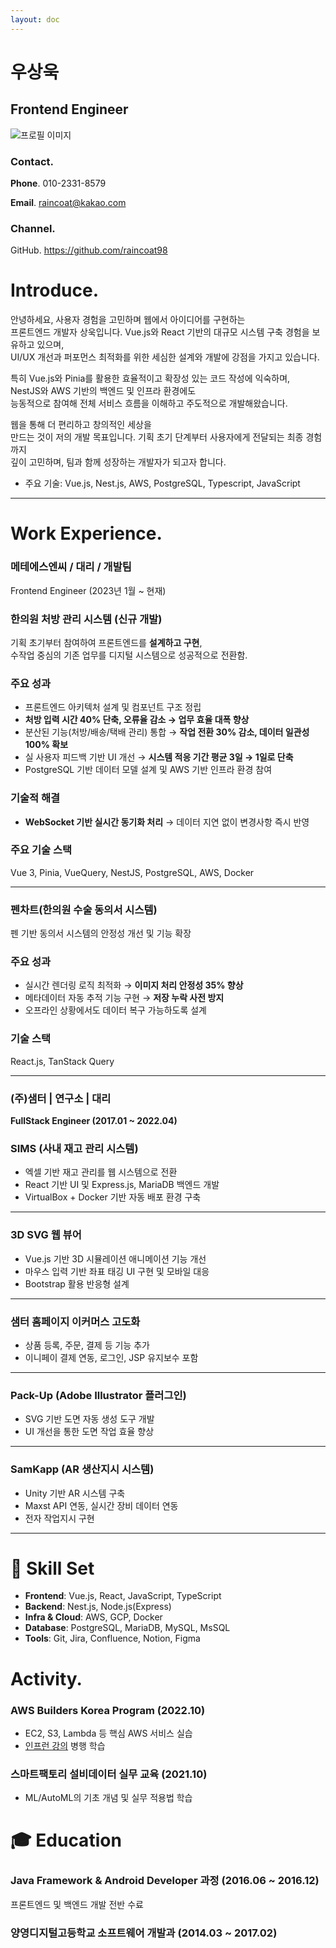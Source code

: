```yaml
---
layout: doc
---
```


# 우상욱

## Frontend Engineer

![프로필 이미지](/images/profile.jpeg)

### Contact.

**Phone**. 010-2331-8579

**Email**. raincoat@kakao.com

### Channel.

GitHub. https://github.com/raincoat98

# Introduce.

안녕하세요, 사용자 경험을 고민하며 웹에서 아이디어를 구현하는<br>
프론트엔드 개발자 상욱입니다.
Vue.js와 React 기반의 대규모 시스템 구축 경험을 보유하고 있으며,<br>
UI/UX 개선과 퍼포먼스 최적화를 위한 세심한 설계와 개발에 강점을 가지고 있습니다.<br>

특히 Vue.js와 Pinia를 활용한 효율적이고 확장성 있는 코드 작성에 익숙하며,<br>
NestJS와 AWS 기반의 백엔드 및 인프라 환경에도<br>
능동적으로 참여해 전체 서비스 흐름을 이해하고 주도적으로 개발해왔습니다.<br>

웹을 통해 더 편리하고 창의적인 세상을<br>
만드는 것이 저의 개발 목표입니다.
기획 초기 단계부터 사용자에게 전달되는 최종 경험까지<br>
깊이 고민하며, 팀과 함께 성장하는 개발자가 되고자 합니다.

- 주요 기술: Vue.js, Nest.js, AWS, PostgreSQL, Typescript, JavaScript

---

# Work Experience.

### 메테에스엔씨 / 대리 / 개발팀

Frontend Engineer (2023년 1월 ~ 현재)

### **한의원 처방 관리 시스템 (신규 개발)**

기획 초기부터 참여하여 프론트엔드를 **설계하고 구현**,<br>
수작업 중심의 기존 업무를 디지털 시스템으로 성공적으로 전환함.

### **주요 성과**

- 프론트엔드 아키텍처 설계 및 컴포넌트 구조 정립
- **처방 입력 시간 40% 단축, 오류율 감소 → 업무 효율 대폭 향상**
- 분산된 기능(처방/배송/택배 관리) 통합 → **작업 전환 30% 감소, 데이터 일관성 100% 확보**
- 실 사용자 피드백 기반 UI 개선 → **시스템 적응 기간 평균 3일 → 1일로 단축**
- PostgreSQL 기반 데이터 모델 설계 및 AWS 기반 인프라 환경 참여

### **기술적 해결**

- **WebSocket 기반 실시간 동기화 처리** → 데이터 지연 없이 변경사항 즉시 반영

### **주요 기술 스택**

Vue 3, Pinia, VueQuery, NestJS, PostgreSQL, AWS, Docker

---

### **펜차트(한의원 수술 동의서 시스템)**

펜 기반 동의서 시스템의 안정성 개선 및 기능 확장

### **주요 성과**

- 실시간 렌더링 로직 최적화 → **이미지 처리 안정성 35% 향상**
- 메타데이터 자동 추적 기능 구현 → **저장 누락 사전 방지**
- 오프라인 상황에서도 데이터 복구 가능하도록 설계

### **기술 스택**

React.js, TanStack Query

---

### **(주)샘터 | 연구소 | 대리**

**FullStack Engineer (2017.01 ~ 2022.04)**

### **SIMS (사내 재고 관리 시스템)**

- 엑셀 기반 재고 관리를 웹 시스템으로 전환
- React 기반 UI 및 Express.js, MariaDB 백엔드 개발
- VirtualBox + Docker 기반 자동 배포 환경 구축

---

### **3D SVG 웹 뷰어**

- Vue.js 기반 3D 시뮬레이션 애니메이션 기능 개선
- 마우스 입력 기반 좌표 태깅 UI 구현 및 모바일 대응
- Bootstrap 활용 반응형 설계

---

### **샘터 홈페이지 이커머스 고도화**

- 상품 등록, 주문, 결제 등 기능 추가
- 이니페이 결제 연동, 로그인, JSP 유지보수 포함

---

### **Pack-Up (Adobe Illustrator 플러그인)**

- SVG 기반 도면 자동 생성 도구 개발
- UI 개선을 통한 도면 작업 효율 향상

---

### **SamKapp (AR 생산지시 시스템)**

- Unity 기반 AR 시스템 구축
- Maxst API 연동, 실시간 장비 데이터 연동
- 전자 작업지시 구현

---

# **🔧 Skill Set**

- **Frontend**: Vue.js, React, JavaScript, TypeScript
- **Backend**: Nest.js, Node.js(Express)
- **Infra & Cloud**: AWS, GCP, Docker
- **Database**: PostgreSQL, MariaDB, MySQL, MsSQL
- **Tools**: Git, Jira, Confluence, Notion, Figma

# **Activity.**

### **AWS Builders Korea Program (2022.10)**

- EC2, S3, Lambda 등 핵심 AWS 서비스 실습
- [인프런 강의](https://www.inflearn.com/course/aws-2/dashboard) 병행 학습

### **스마트팩토리 설비데이터 실무 교육 (2021.10)**

- ML/AutoML의 기초 개념 및 실무 적용법 학습

# **🎓 Education**

### **Java Framework & Android Developer 과정 (2016.06 ~ 2016.12)**

프론트엔드 및 백엔드 개발 전반 수료

### **양영디지털고등학교 소프트웨어 개발과 (2014.03 ~ 2017.02)**
